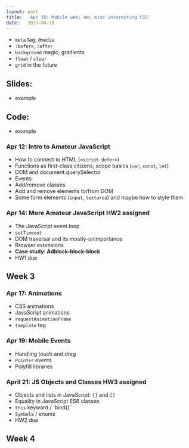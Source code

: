 ```yaml
---
layout: post
title:  'Apr 10: Mobile web; em; misc interesting CSS'
date:   2017-04-10
---
```


- `meta` tag; `@media`
- `:before`, `:after`
- `background` magic; gradients
- `float` / `clear`
- `grid` in the future

<!--more-->

## Slides:
- example

## Code:
- example


### Apr 12: Intro to Amateur JavaScript
- How to connect to HTML (`<script defer>`)
- Functions as first-class citizens; scope basics (`var`, `const`, `let`)
- DOM and document.querySelector
- Events
- Add/remove classes
- Add and remove elements to/from DOM
- Some form elements (`input`, `textarea`) and maybe how to style them

### Apr 14: More Amateur JavaScript  <span class="label">HW2 assigned</span>
- The JavaScript event loop
- `setTimeout`
- DOM traversal and its mostly-unimportance
- Browser extensions
- **Case study: Adblock-block-block**
- <span class="label">HW1 due</span>

## Week 3

### Apr 17: Animations
- CSS animations
- JavaScript animations
- `requestAnimationFrame`
- `template` tag

### Apr 19: Mobile Events
- Handling touch and drag
- `Pointer` events
- Polyfill libraries

### April 21: JS Objects and Classes  <span class="label">HW3 assigned</span>
- Objects and lists in JavaScript: `{}` and `[]`
- Equality in JavaScript
  ES6 classes
- `this` keyword / `bind()``
- `Symbol`s / enums
- <span class="label">HW2 due</span>

## Week 4
